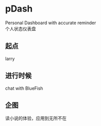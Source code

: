 # pDash
Personal Dashboard with accurate reminder  
个人状态仪表盘


## 起点
larry

## 进行时候
chat with BlueFish

## 企图
读小说的体验，应用到无所不在